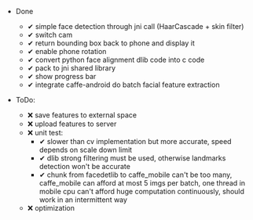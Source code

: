 * Done
    + ✔  simple face detection through jni call (HaarCascade + skin filter)
    + ✔  switch cam
    + ✔  return bounding box back to phone and display it
    + ✔  enable phone rotation
    + ✔  convert python face alignment dlib code into c code
    + ✔  pack to jni shared library
    + ✔  show progress bar
    + ✔  integrate caffe-android do batch facial feature extraction

* ToDo:
    + ❌  save features to external space
    + ❌  upload features to server
    + ❌  unit test:
        - ✔  slower than cv implementation but more accurate, speed depends on scale down limit
        - ✔  dlib strong filtering must be used, otherwise landmarks detection won't be accurate
        - ✔  chunk from facedetlib to caffe_mobile can't be too many, caffe_mobile can afford
             at most 5 imgs per batch, one thread in mobile cpu can't afford huge computation
             continuously, should work in an intermittent way
    + ❌  optimization
